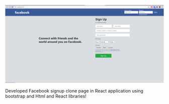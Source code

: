 ![GFacebook SignUP Clone](fb1.png)

Developed Facebook signup clone page in React application using bootstrap and Html and React libraries!
